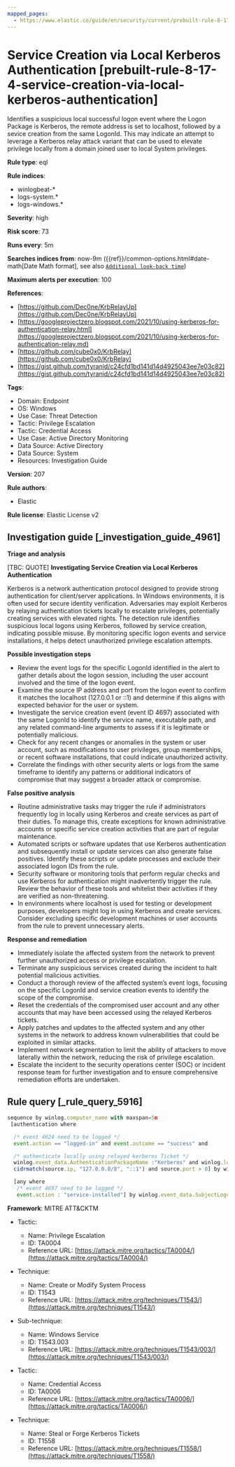 ```yaml
---
mapped_pages:
  - https://www.elastic.co/guide/en/security/current/prebuilt-rule-8-17-4-service-creation-via-local-kerberos-authentication.html
---
```


# Service Creation via Local Kerberos Authentication [prebuilt-rule-8-17-4-service-creation-via-local-kerberos-authentication]

Identifies a suspicious local successful logon event where the Logon Package is Kerberos, the remote address is set to localhost, followed by a sevice creation from the same LogonId. This may indicate an attempt to leverage a Kerberos relay attack variant that can be used to elevate privilege locally from a domain joined user to local System privileges.

**Rule type**: eql

**Rule indices**:

* winlogbeat-*
* logs-system.*
* logs-windows.*

**Severity**: high

**Risk score**: 73

**Runs every**: 5m

**Searches indices from**: now-9m ({{ref}}/common-options.html#date-math[Date Math format], see also [`Additional look-back time`](docs-content://solutions/security/detect-and-alert/create-detection-rule.md#rule-schedule))

**Maximum alerts per execution**: 100

**References**:

* [https://github.com/Dec0ne/KrbRelayUp](https://github.com/Dec0ne/KrbRelayUp)
* [https://googleprojectzero.blogspot.com/2021/10/using-kerberos-for-authentication-relay.html](https://googleprojectzero.blogspot.com/2021/10/using-kerberos-for-authentication-relay.md)
* [https://github.com/cube0x0/KrbRelay](https://github.com/cube0x0/KrbRelay)
* [https://gist.github.com/tyranid/c24cfd1bd141d14d4925043ee7e03c82](https://gist.github.com/tyranid/c24cfd1bd141d14d4925043ee7e03c82)

**Tags**:

* Domain: Endpoint
* OS: Windows
* Use Case: Threat Detection
* Tactic: Privilege Escalation
* Tactic: Credential Access
* Use Case: Active Directory Monitoring
* Data Source: Active Directory
* Data Source: System
* Resources: Investigation Guide

**Version**: 207

**Rule authors**:

* Elastic

**Rule license**: Elastic License v2

## Investigation guide [_investigation_guide_4961]

**Triage and analysis**

[TBC: QUOTE]
**Investigating Service Creation via Local Kerberos Authentication**

Kerberos is a network authentication protocol designed to provide strong authentication for client/server applications. In Windows environments, it is often used for secure identity verification. Adversaries may exploit Kerberos by relaying authentication tickets locally to escalate privileges, potentially creating services with elevated rights. The detection rule identifies suspicious local logons using Kerberos, followed by service creation, indicating possible misuse. By monitoring specific logon events and service installations, it helps detect unauthorized privilege escalation attempts.

**Possible investigation steps**

* Review the event logs for the specific LogonId identified in the alert to gather details about the logon session, including the user account involved and the time of the logon event.
* Examine the source IP address and port from the logon event to confirm it matches the localhost (127.0.0.1 or ::1) and determine if this aligns with expected behavior for the user or system.
* Investigate the service creation event (event ID 4697) associated with the same LogonId to identify the service name, executable path, and any related command-line arguments to assess if it is legitimate or potentially malicious.
* Check for any recent changes or anomalies in the system or user account, such as modifications to user privileges, group memberships, or recent software installations, that could indicate unauthorized activity.
* Correlate the findings with other security alerts or logs from the same timeframe to identify any patterns or additional indicators of compromise that may suggest a broader attack or compromise.

**False positive analysis**

* Routine administrative tasks may trigger the rule if administrators frequently log in locally using Kerberos and create services as part of their duties. To manage this, create exceptions for known administrative accounts or specific service creation activities that are part of regular maintenance.
* Automated scripts or software updates that use Kerberos authentication and subsequently install or update services can also generate false positives. Identify these scripts or update processes and exclude their associated logon IDs from the rule.
* Security software or monitoring tools that perform regular checks and use Kerberos for authentication might inadvertently trigger the rule. Review the behavior of these tools and whitelist their activities if they are verified as non-threatening.
* In environments where localhost is used for testing or development purposes, developers might log in using Kerberos and create services. Consider excluding specific development machines or user accounts from the rule to prevent unnecessary alerts.

**Response and remediation**

* Immediately isolate the affected system from the network to prevent further unauthorized access or privilege escalation.
* Terminate any suspicious services created during the incident to halt potential malicious activities.
* Conduct a thorough review of the affected system’s event logs, focusing on the specific LogonId and service creation events to identify the scope of the compromise.
* Reset the credentials of the compromised user account and any other accounts that may have been accessed using the relayed Kerberos tickets.
* Apply patches and updates to the affected system and any other systems in the network to address known vulnerabilities that could be exploited in similar attacks.
* Implement network segmentation to limit the ability of attackers to move laterally within the network, reducing the risk of privilege escalation.
* Escalate the incident to the security operations center (SOC) or incident response team for further investigation and to ensure comprehensive remediation efforts are undertaken.


## Rule query [_rule_query_5916]

```js
sequence by winlog.computer_name with maxspan=5m
 [authentication where

  /* event 4624 need to be logged */
  event.action == "logged-in" and event.outcome == "success" and

  /* authenticate locally using relayed kerberos Ticket */
  winlog.event_data.AuthenticationPackageName :"Kerberos" and winlog.logon.type == "Network" and
  cidrmatch(source.ip, "127.0.0.0/8", "::1") and source.port > 0] by winlog.event_data.TargetLogonId

  [any where
   /* event 4697 need to be logged */
   event.action : "service-installed"] by winlog.event_data.SubjectLogonId
```

**Framework**: MITRE ATT&CKTM

* Tactic:

    * Name: Privilege Escalation
    * ID: TA0004
    * Reference URL: [https://attack.mitre.org/tactics/TA0004/](https://attack.mitre.org/tactics/TA0004/)

* Technique:

    * Name: Create or Modify System Process
    * ID: T1543
    * Reference URL: [https://attack.mitre.org/techniques/T1543/](https://attack.mitre.org/techniques/T1543/)

* Sub-technique:

    * Name: Windows Service
    * ID: T1543.003
    * Reference URL: [https://attack.mitre.org/techniques/T1543/003/](https://attack.mitre.org/techniques/T1543/003/)

* Tactic:

    * Name: Credential Access
    * ID: TA0006
    * Reference URL: [https://attack.mitre.org/tactics/TA0006/](https://attack.mitre.org/tactics/TA0006/)

* Technique:

    * Name: Steal or Forge Kerberos Tickets
    * ID: T1558
    * Reference URL: [https://attack.mitre.org/techniques/T1558/](https://attack.mitre.org/techniques/T1558/)



